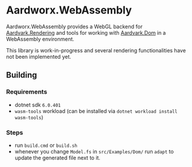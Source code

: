# Aardworx.WebAssembly

Aardworx.WebAssembly provides a WebGL backend for [Aardvark.Rendering](https://github.com/aardvark-platform/aardvark.rendering) and tools for working with [Aardvark.Dom](https://github.com/aardvark-community/aardvark.dom) in a WebAssembly environment.

This library is work-in-progress and several rendering functionalities have not been implemented yet.

## Building

### Requirements
* dotnet sdk `6.0.401`
* `wasm-tools` workload (can be installed via `dotnet workload install wasm-tools`)

### Steps
* run `build.cmd` or `build.sh`
* whenever you change `Model.fs` in `src/Examples/Dom/` run `adapt` to update the generated file next to it.